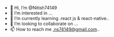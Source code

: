 - 👋 Hi, I’m @Nitish74149
- 👀 I’m interested in ...
- 🌱 I’m currently learning .react js & react-native..
- 💞️ I’m looking to collaborate on ...
- 📫 How to reach me .ns74149@gmail.com..

<!---
Nitish74149/Nitish74149 is a ✨ special ✨ repository because its `README.md` (this file) appears on your GitHub profile.
You can click the Preview link to take a look at your changes.
--->
